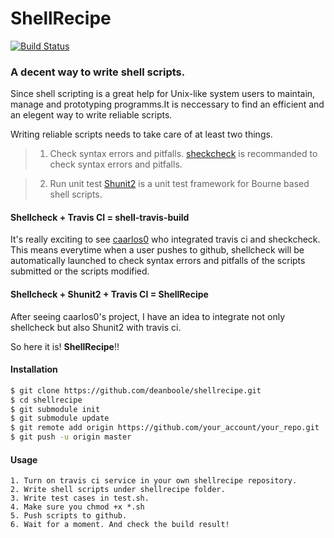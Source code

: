 # ShellRecipe

[![Build Status](https://travis-ci.org/18z/shellrecipe.svg?branch=master)](https://travis-ci.org/18z/shellrecipe)

### A decent way to write shell scripts.

Since shell scripting is a great help for Unix-like system users to maintain, manage and prototyping programms.It is neccessary to find an efficient and an elegent way to write reliable scripts.

Writing reliable scripts needs to take care of at least two things.


> 1. Check syntax errors and pitfalls.
	[sheckcheck](https://github.com/koalaman/shellcheck) is recommanded to check syntax errors and pitfalls.

> 2. Run unit test
	[Shunit2](https://github.com/zandev/shunit2) is a unit test framework for Bourne based shell scripts.


#### Shellcheck + Travis CI = shell-travis-build

It's really exciting to see [caarlos0](https://github.com/caarlos0/shell-travis-build) who integrated travis ci and sheckcheck. This means everytime when a user pushes to github, shellcheck will be automatically launched to check syntax errors and pitfalls of the scripts submitted or the scripts modified.

#### Shellcheck + Shunit2 + Travis CI = ShellRecipe

After seeing caarlos0's project, I have an idea to integrate not only shellcheck but also Shunit2 with travis ci.

So here it is!  **ShellRecipe**!!

#### Installation

```bash
$ git clone https://github.com/deanboole/shellrecipe.git
$ cd shellrecipe
$ git submodule init
$ git submodule update
$ git remote add origin https://github.com/your_account/your_repo.git
$ git push -u origin master
```

#### Usage

```
1. Turn on travis ci service in your own shellrecipe repository.
2. Write shell scripts under shellrecipe folder.
3. Write test cases in test.sh.
4. Make sure you chmod +x *.sh
5. Push scripts to github.
6. Wait for a moment. And check the build result!
```
